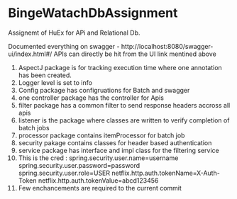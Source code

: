 # BingeWatachDbAssignment
Assignemt of HuEx for APi and Relational Db.

Documented everything on swagger - http://localhost:8080/swagger-ui/index.html#/ APIs can directly be hit from the UI link mentined above

1. AspectJ package is for tracking execution time where one annotation has been created.
2. Logger level is set to info
3. Config package has configruations for Batch and swagger
4. one controller package has the controller for Apis
5. filter package has a common filter to send response headers accross all apis
6. listener is the package where classes are written to verify completion of batch jobs
7. processor package contains itemProcessor for batch job
8. security pakage contains classes for header based authentication
9. service package has interface and impl class for the filtering service
10. This is the cred : spring.security.user.name=username spring.security.user.password=password spring.security.user.role=USER netflix.http.auth.tokenName=X-Auth-Token           netflix.http.auth.tokenValue=abcd123456
11. Few enchancements are required to the current commit

